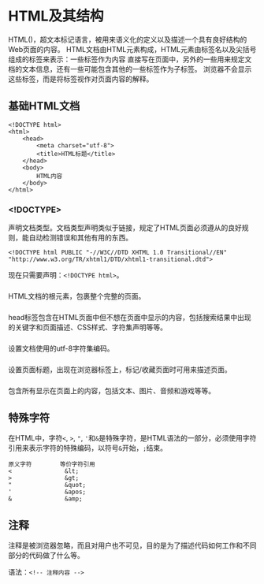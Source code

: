 # HTML及其结构

HTML()，超文本标记语言，被用来语义化的定义以及描述一个具有良好结构的Web页面的内容。
HTML文档由HTML元素构成，HTML元素由标签名以及尖括号组成的标签来表示：一些标签作为内容
直接写在页面中，另外的一些用来规定文档的文本信息，还有一些可能包含其他的一些标签作为子标签。
浏览器不会显示这些标签，而是将标签视作对页面内容的解释。

## 基础HTML文档

```
<!DOCTYPE html>
<html>
	<head>
		<meta charset="utf-8">
		<title>HTML标题</title>
	</head>
	<body>
		HTML内容
	</body>
</html>
```

### <!DOCTYPE>

声明文档类型。文档类型声明类似于链接，规定了HTML页面必须遵从的良好规则，能自动检测错误和其他有用的东西。
```
<!DOCTYPE html PUBLIC "-//W3C//DTD XHTML 1.0 Transitional//EN"
"http://www.w3.org/TR/xhtml1/DTD/xhtml1-transitional.dtd">
```
现在只需要声明：`<!DOCTYPE html>`。

### <html></html>

HTML文档的根元素，包裹整个完整的页面。

### <head></head>

head标签包含在HTML页面中但不想在页面中显示的内容，包括搜索结果中出现的关键字和页面描述、CSS样式、字符集声明等等。

### <meta charset="utf-8">

设置文档使用的utf-8字符集编码。

### <title></title>

设置页面标题，出现在浏览器标签上，标记/收藏页面时可用来描述页面。

### <body></body>

包含所有显示在页面上的内容，包括文本、图片、音频和游戏等等。

## 特殊字符

在HTML中，字符`<`, `>`, `"`, `'`和`&`是特殊字符，是HTML语法的一部分，必须使用字符引用来表示字符的特殊编码，以符号`&`开始，`;`结束。
```
原义字符		等价字符引用
<				&lt;
>				&gt;
"				&quot;
'				&apos;
&				&amp;
```

## 注释

注释是被浏览器忽略，而且对用户也不可见，目的是为了描述代码如何工作和不同部分的代码做了什么等。

语法：`<!-- 注释内容 -->`
